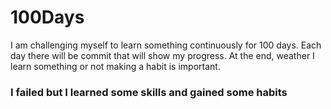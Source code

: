 # 100Days

I am challenging myself to learn something continuously for 100 days. Each day there will be commit that will show my progress. At the end, weather I learn something or not making a habit is important. 

### I failed but I learned some skills and gained some habits 
